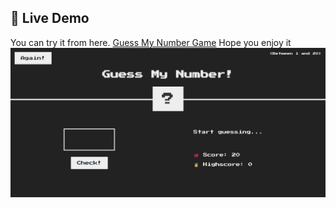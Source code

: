 ## 🔗 Live Demo

You can try it from here. [Guess My Number Game]((https://abdelqadersafi.github.io/Guess-My-Number-Game/))
Hope you enjoy it  
![Guess My Number Screenshot](https://github.com/AbdelqaderSafi/Guess-My-Number-Game/blob/main/game%20photo.png)
